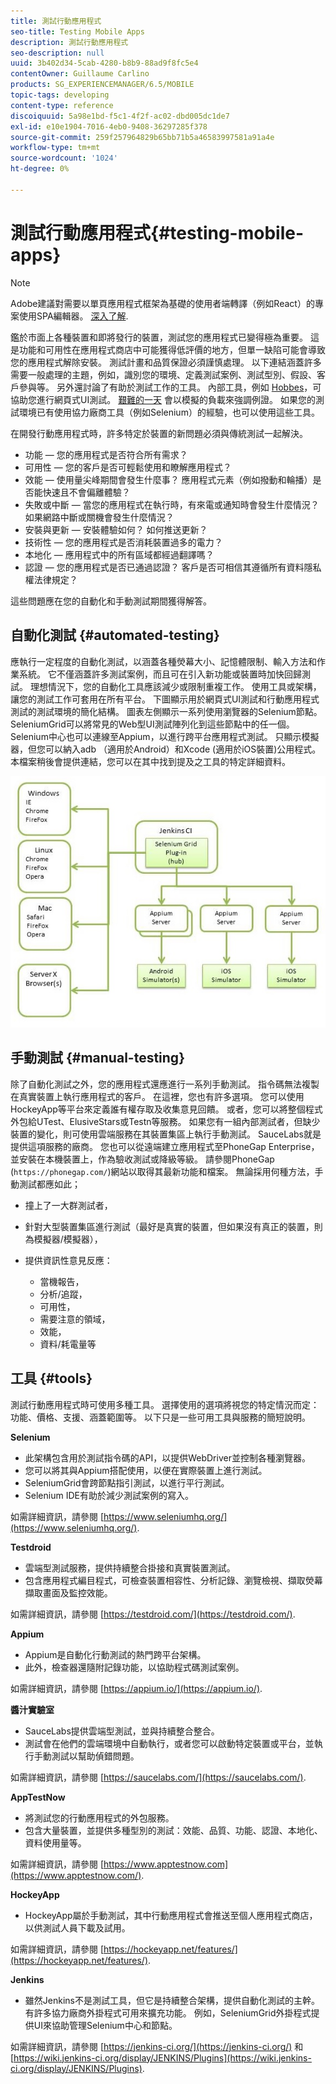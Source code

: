 ```yaml
---
title: 測試行動應用程式
seo-title: Testing Mobile Apps
description: 測試行動應用程式
seo-description: null
uuid: 3b402d34-5cab-4280-b8b9-88ad9f8fc5e4
contentOwner: Guillaume Carlino
products: SG_EXPERIENCEMANAGER/6.5/MOBILE
topic-tags: developing
content-type: reference
discoiquuid: 5a98e1bd-f5c1-4f2f-ac02-dbd005dc1de7
exl-id: e10e1904-7016-4eb0-9408-36297285f378
source-git-commit: 259f257964829b65bb71b5a46583997581a91a4e
workflow-type: tm+mt
source-wordcount: '1024'
ht-degree: 0%

---
```


# 測試行動應用程式{#testing-mobile-apps}

>[!NOTE]
>
>Adobe建議對需要以單頁應用程式框架為基礎的使用者端轉譯（例如React）的專案使用SPA編輯器。 [深入了解](/help/sites-developing/spa-overview.md).

鑑於市面上各種裝置和即將發行的裝置，測試您的應用程式已變得極為重要。 這是功能和可用性在應用程式商店中可能獲得低評價的地方，但單一缺陷可能會導致您的應用程式解除安裝。 測試計畫和品質保證必須謹慎處理。 以下連結涵蓋許多需要一般處理的主題，例如，識別您的環境、定義測試案例、測試型別、假設、客戶參與等。 另外還討論了有助於測試工作的工具。 內部工具，例如 [Hobbes](/help/sites-developing/hobbes.md)，可協助您進行網頁式UI測試。 [艱難的一天](/help/sites-developing/tough-day.md) 會以模擬的負載來強調例證。 如果您的測試環境已有使用協力廠商工具（例如Selenium）的經驗，也可以使用這些工具。

在開發行動應用程式時，許多特定於裝置的新問題必須與傳統測試一起解決。

* 功能 — 您的應用程式是否符合所有需求？
* 可用性 — 您的客戶是否可輕鬆使用和瞭解應用程式？
* 效能 — 使用量尖峰期間會發生什麼事？ 應用程式元素（例如撥動和輪播）是否能快速且不會偏離體驗？
* 失敗或中斷 — 當您的應用程式在執行時，有來電或通知時會發生什麼情況？ 如果網路中斷或關機會發生什麼情況？
* 安裝與更新 — 安裝體驗如何？ 如何推送更新？
* 技術性 — 您的應用程式是否消耗裝置過多的電力？
* 本地化 — 應用程式中的所有區域都經過翻譯嗎？
* 認證 — 您的應用程式是否已通過認證？ 客戶是否可相信其遵循所有資料隱私權法律規定？

這些問題應在您的自動化和手動測試期間獲得解答。

## 自動化測試 {#automated-testing}

應執行一定程度的自動化測試，以涵蓋各種熒幕大小、記憶體限制、輸入方法和作業系統。 它不僅涵蓋許多測試案例，而且可在引入新功能或裝置時加快回歸測試。 理想情況下，您的自動化工具應該減少或限制重複工作。 使用工具或架構，讓您的測試工作可套用在所有平台。 下圖顯示用於網頁式UI測試和行動應用程式測試的測試環境的簡化結構。 圖表左側顯示一系列使用瀏覽器的Selenium節點。 SeleniumGrid可以將常見的Web型UI測試陣列化到這些節點中的任一個。 Selenium中心也可以連線至Appium，以進行跨平台應用程式測試。 只顯示模擬器，但您可以納入adb （適用於Android）和Xcode (適用於iOS裝置)公用程式。 本檔案稍後會提供連結，您可以在其中找到提及之工具的特定詳細資料。

![chlimage_1](assets/chlimage_1.jpeg)

## 手動測試 {#manual-testing}

除了自動化測試之外，您的應用程式還應進行一系列手動測試。 指令碼無法複製在真實裝置上執行應用程式的客戶。 在這裡，您也有許多選項。 您可以使用HockeyApp等平台來定義誰有權存取及收集意見回饋。 或者，您可以將整個程式外包給UTest、ElusiveStars或Testn等服務。 如果您有一組內部測試者，但缺少裝置的變化，則可使用雲端服務在其裝置集區上執行手動測試。 SauceLabs就是提供這項服務的廠商。 您也可以從遠端建立應用程式至PhoneGap Enterprise，並安裝在本機裝置上，作為驗收測試或降級等級。 請參閱PhoneGap (`https://phonegap.com/`)網站以取得其最新功能和檔案。 無論採用何種方法，手動測試都應如此；

* 撞上了一大群測試者，
* 針對大型裝置集區進行測試（最好是真實的裝置，但如果沒有真正的裝置，則為模擬器/模擬器），
* 提供資訊性意見反應：

   * 當機報告，
   * 分析/追蹤，
   * 可用性，
   * 需要注意的領域，
   * 效能，
   * 資料/耗電量等

## 工具 {#tools}

測試行動應用程式時可使用多種工具。 選擇使用的選項將視您的特定情況而定：功能、價格、支援、涵蓋範圍等。 以下只是一些可用工具與服務的簡短說明。

**Selenium**

* 此架構包含用於測試指令碼的API，以提供WebDriver並控制各種瀏覽器。
* 您可以將其與Appium搭配使用，以便在實際裝置上進行測試。
* SeleniumGrid會跨節點指引測試，以進行平行測試。
* Selenium IDE有助於減少測試案例的寫入。

如需詳細資訊，請參閱 [https://www.seleniumhq.org/](https://www.seleniumhq.org/).

**Testdroid**

* 雲端型測試服務，提供持續整合掛接和真實裝置測試。
* 包含應用程式編目程式，可檢查裝置相容性、分析記錄、瀏覽檢視、擷取熒幕擷取畫面及監控效能。

如需詳細資訊，請參閱 [https://testdroid.com/](https://testdroid.com/).

**Appium**

* Appium是自動化行動測試的熱門跨平台架構。
* 此外，檢查器還隨附記錄功能，以協助程式碼測試案例。

如需詳細資訊，請參閱 [https://appium.io/](https://appium.io/).

**醬汁實驗室**

* SauceLabs提供雲端型測試，並與持續整合整合。
* 測試會在他們的雲端環境中自動執行，或者您可以啟動特定裝置或平台，並執行手動測試以幫助偵錯問題。

如需詳細資訊，請參閱 [https://saucelabs.com/](https://saucelabs.com/).

**AppTestNow**

* 將測試您的行動應用程式的外包服務。
* 包含大量裝置，並提供多種型別的測試：效能、品質、功能、認證、本地化、資料使用量等。

如需詳細資訊，請參閱 [https://www.apptestnow.com](https://www.apptestnow.com/).

**HockeyApp**

* HockeyApp屬於手動測試，其中行動應用程式會推送至個人應用程式商店，以供測試人員下載及試用。

如需詳細資訊，請參閱 [https://hockeyapp.net/features/](https://hockeyapp.net/features/).

**Jenkins**

* 雖然Jenkins不是測試工具，但它是持續整合架構，提供自動化測試的主幹。 有許多協力廠商外掛程式可用來擴充功能。 例如，SeleniumGrid外掛程式提供UI來協助管理Selenium中心和節點。

如需詳細資訊，請參閱 [https://jenkins-ci.org/](https://jenkins-ci.org/) 和 [https://wiki.jenkins-ci.org/display/JENKINS/Plugins](https://wiki.jenkins-ci.org/display/JENKINS/Plugins).

